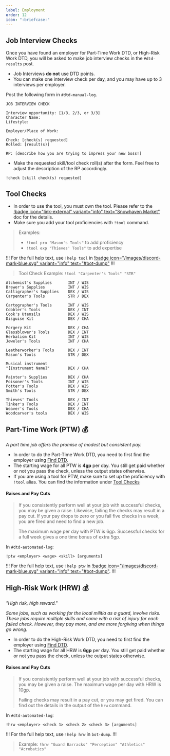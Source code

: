 ```yaml
---
label: Employment
order: 12
icon: ":briefcase:"
---
```


## Job Interview Checks

Once you have found an employer for Part-Time Work DTD, or High-Risk Work DTD, you will be asked to make job interview checks in the ⁠`#dtd-results` post.

- Job Interviews __do not__ use DTD points.
- You can make one interview check per day, and you may have up to 3 interviews per employer.

Post the following form in `#dtd-manual-log`. 

```
JOB INTERVIEW CHECK

Interview opportunity: [1/3, 2/3, or 3/3]
Character Name:
Lifestyle:

Employer/Place of Work: 

Check: [check(s) requested]
Rolled: [result(s)]

RP: [describe how you are trying to impress your new boss!]
```

- Make the requested skill/tool check roll(s) after the form. Feel free to adjust the description of the RP accordingly.

```
!check [skill check(s) requested]
```

## Tool Checks

- In order to use the tool, you must own the tool. Please refer to the [!badge icon="link-external" variant="info" text="Snowhaven Market"](https://docs.google.com/document/d/131lUJSH1DX0FLMfKKlO9irCnfG6zjwbjjG5-HKstWsU/) doc for the details.
- Make sure you add your tool proficiencies with `!tool` command.

> Examples:
> - `!tool pro "Mason's Tools"` to add proficiency
> - `!tool exp "Thieves' Tools"` to add expertise

!!!
For the full help text, use `!help tool` in [!badge icon="/images/discord-mark-blue.svg" variant="info" text="#bot-dump"](https://discord.com/channels/512870694883950598/519131071502221313)
!!!

> Tool Check Example: `!tool "Carpenter's Tools" "STR"`

```
Alchemist's Supplies       INT / WIS
Brewer's Supplies          INT / WIS
Calligrapher's Supplies    DEX / WIS
Carpenter's Tools          STR / DEX

Cartographer's Tools       INT / WIS
Cobbler's Tools            DEX / INT
Cook's Utensils            DEX / WIS
Disguise Kit               DEX / CHA

Forgery Kit                DEX / CHA
Glassblower's Tools        DEX / INT
Herbalism Kit              INT / WIS
Jeweler's Tools            INT / CHA

Leatherworker's Tools      DEX / INT
Mason's Tools              STR / DEX

Musical instrument
"[Instrument Name]"        DEX / CHA

Painter's Supplies         DEX / CHA
Poisoner's Tools           INT / WIS
Potter's Tools             DEX / WIS
Smith's Tools              STR / DEX

Thieves' Tools             DEX / INT
Tinker's Tools             DEX / INT
Weaver's Tools             DEX / CHA
Woodcarver's tools         DEX / WIS
```

## Part-Time Work (PTW) 💰

*A part time job offers the promise of modest but consistent pay.*

- In order to do the Part-Time Work DTD, you need to first find the employer using [Find DTD](/downtime/dtd/#find).
- The starting wage for all PTW is **4gp** per day. You still get paid whether or not you pass the check, unless the output states otherwise.
- If you are using a tool for PTW, make sure to set up the proficiency with `!tool` alias. You can find the information under [Tool Checks](/downtime/dtd-employment/#tool-checks)

#### Raises and Pay Cuts
> If you consistently perform well at your job with successful checks, you may be given a raise. Likewise, failing the checks may result in a pay cut. If your pay drops to zero or you fail five checks in a week, you are fired and need to find a new job.
> 
> The maximum wage per day with PTW is 6gp. Successful checks for a full week gives a one time bonus of extra 5gp.

In ⁠`#dtd-automated-log`:

```
!ptw <employer> <wage> <skill> [arguments]
```

!!!
For the full help text, use `!help ptw` in [!badge icon="/images/discord-mark-blue.svg" variant="info" text="#bot-dump"](https://discord.com/channels/512870694883950598/519131071502221313).
!!!

## High-Risk Work (HRW) 💰

*"High risk, high reward."*

*Some jobs, such as working for the local militia as a guard, involve risks. These jobs require multiple skills and come with a risk of injury for each failed check. However, they pay more, and are more forgiving when things go wrong.*

- In order to do the High-Risk Work DTD, you need to first find the employer using [Find DTD](/downtime/dtd/#find).
- The starting wage for all HRW is **6gp** per day. You still get paid whether or not you pass the check, unless the output states otherwise.

#### Raises and Pay Cuts
> If you consistently perform well at your job with successful checks, you may be given a raise. The maximum wage per day with HRW is 10gp.
> 
> Failing checks may result in a pay cut, or you may get fired. You can find out the details in the output of the `hrw` command.

In `⁠#dtd-automated-log`:

```
!hrw <employer> <check 1> <check 2> <check 3> [arguments]
```

!!!
For the full help text, use `!help hrw` in `bot-dump`.
!!!

> Example: `!hrw "Guard Barracks" "Perception" "Athletics" "Acrobatics"`
